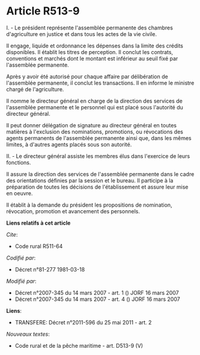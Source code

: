 # Article R513-9

I. - Le président représente l'assemblée permanente des chambres d'agriculture en justice et dans tous les actes de la vie
civile.

Il engage, liquide et ordonnance les dépenses dans la limite des crédits disponibles. Il établit les titres de perception. Il
conclut les contrats, conventions et marchés dont le montant est inférieur au seuil fixé par l'assemblée permanente.

Après y avoir été autorisé pour chaque affaire par délibération de l'assemblée permanente, il conclut les transactions. Il en
informe le ministre chargé de l'agriculture.

Il nomme le directeur général en charge de la direction des services de l'assemblée permanente et le personnel qui est placé
sous l'autorité du directeur général.

Il peut donner délégation de signature au directeur général en toutes matières à l'exclusion des nominations, promotions, ou
révocations des agents permanents de l'assemblée permanente ainsi que, dans les mêmes limites, à d'autres agents placés sous
son autorité.

II. - Le directeur général assiste les membres élus dans l'exercice de leurs fonctions.

Il assure la direction des services de l'assemblée permanente dans le cadre des orientations définies par la session et le
bureau. Il participe à la préparation de toutes les décisions de l'établissement et assure leur mise en oeuvre.

Il établit à la demande du président les propositions de nomination, révocation, promotion et avancement des personnels.

**Liens relatifs à cet article**

_Cite_:

  - Code rural R511-64

_Codifié par_:

  - Décret n°81-277 1981-03-18

_Modifié par_:

  - Décret n°2007-345 du 14 mars 2007 - art. 1 () JORF 16 mars 2007
  - Décret n°2007-345 du 14 mars 2007 - art. 4 () JORF 16 mars 2007

**Liens**:

  - TRANSFERE: Décret n°2011-596 du 25 mai 2011 - art. 2

_Nouveaux textes_:

  - Code rural et de la pêche maritime - art. D513-9 (V)
